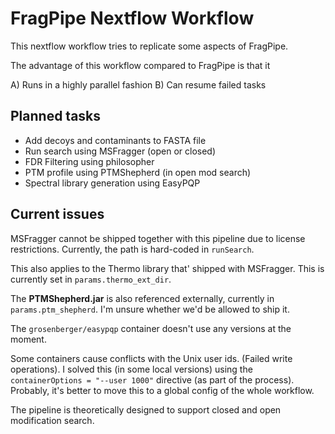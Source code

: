 # FragPipe Nextflow Workflow

This nextflow workflow tries to replicate some aspects
of FragPipe.

The advantage of this workflow compared to FragPipe is that it

  A) Runs in a highly parallel fashion
  B) Can resume failed tasks

## Planned tasks

  * Add decoys and contaminants to FASTA file
  * Run search using MSFragger (open or closed)
  * FDR Filtering using philosopher
  * PTM profile using PTMShepherd (in open mod search)
  * Spectral library generation using EasyPQP

## Current issues

MSFragger cannot be shipped together with this pipeline due to
license restrictions. Currently, the path is hard-coded
in `runSearch`.

This also applies to the Thermo library that' shipped with MSFragger.
This is currently set in `params.thermo_ext_dir`.

The **PTMShepherd.jar** is also referenced externally, currently in
`params.ptm_shepherd`. I'm unsure whether we'd be allowed to ship it.

The `grosenberger/easypqp` container doesn't use any versions at the moment.

Some containers cause conflicts with the Unix user ids. (Failed write operations).
I solved this (in some local versions) using the `containerOptions = "--user 1000"`
directive (as part of the process). Probably, it's better to move this to a global
config of the whole workflow.

The pipeline is theoretically designed to support closed and
open modification search. 